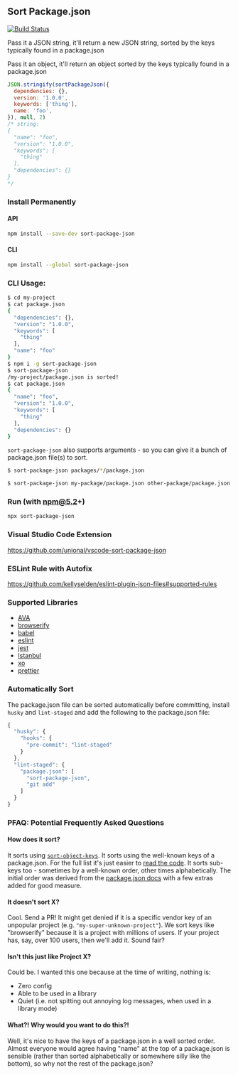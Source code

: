 ## Sort Package.json

[![Build Status](https://travis-ci.org/keithamus/sort-package-json.svg)](https://travis-ci.org/keithamus/sort-package-json)

Pass it a JSON string, it'll return a new JSON string, sorted by the keys typically found in a package.json

Pass it an object, it'll return an object sorted by the keys typically found in a package.json

```js
JSON.stringify(sortPackageJson({
  dependencies: {},
  version: '1.0.0',
  keywords: ['thing'],
  name: 'foo',
}), null, 2)
/* string:
{
  "name": "foo",
  "version": "1.0.0",
  "keywords": [
    "thing"
  ],
  "dependencies": {}
}
*/
```

### Install Permanently

#### API
```bash
npm install --save-dev sort-package-json
```

#### CLI
```bash
npm install --global sort-package-json
```

### CLI Usage:

```bash
$ cd my-project
$ cat package.json
{
  "dependencies": {},
  "version": "1.0.0",
  "keywords": [
    "thing"
  ],
  "name": "foo"
}
$ npm i -g sort-package-json
$ sort-package-json
/my-project/package.json is sorted!
$ cat package.json
{
  "name": "foo",
  "version": "1.0.0",
  "keywords": [
    "thing"
  ],
  "dependencies": {}
}
```

`sort-package-json` also supports arguments - so you can give it a bunch of package.json file(s) to sort.

```bash
$ sort-package-json packages/*/package.json

$ sort-package-json my-package/package.json other-package/package.json
```

### Run (with npm@5.2+)

```bash
npx sort-package-json
```

### Visual Studio Code Extension

<https://github.com/unional/vscode-sort-package-json>

### ESLint Rule with Autofix

<https://github.com/kellyselden/eslint-plugin-json-files#supported-rules>

### Supported Libraries

- [AVA](https://github.com/avajs/ava)
- [browserify](http://browserify.org/)
- [babel](https://babeljs.io/)
- [eslint](https://eslint.org/)
- [jest](https://jestjs.io/)
- [Istanbul](https://istanbul.js.org/)
- [xo](https://github.com/xojs/xo)
- [prettier](https://prettier.io/)

### Automatically Sort

The package.json file can be sorted automatically before committing, install `husky` and `lint-staged` and add the following to the package.json file:
```js
{
  "husky": {
    "hooks": {
      "pre-commit": "lint-staged"
    }
  },
  "lint-staged": {
    "package.json": [
      "sort-package-json",
      "git add"
    ]
  }
}
```

### PFAQ: Potential Frequently Asked Questions

#### How does it sort?

It sorts using [`sort-object-keys`](http://github.com/keithamus/sort-object-keys). It sorts using the well-known keys of a package.json. For the full list it's just easier to [read the code](./index.js). It sorts sub-keys too - sometimes by a well-known order, other times alphabetically. The initial order was derived from the [package.json docs](https://docs.npmjs.com/files/package.json) with a few extras added for good measure.

#### It doesn't sort X?

Cool. Send a PR! It might get denied if it is a specific vendor key of an unpopular project (e.g. `"my-super-unknown-project"`). We sort keys like "browserify" because it is a project with millions of users. If your project has, say, over 100 users, then we'll add it. Sound fair?

#### Isn't this just like Project X?

Could be. I wanted this one because at the time of writing, nothing is:

 - Zero config
 - Able to be used in a library
 - Quiet (i.e. not spitting out annoying log messages, when used in a library mode)


#### What?! Why would you want to do this?!

Well, it's nice to have the keys of a package.json in a well sorted order. Almost everyone would agree having "name" at the top of a package.json is sensible (rather than sorted alphabetically or somewhere silly like the bottom), so why not the rest of the package.json?
